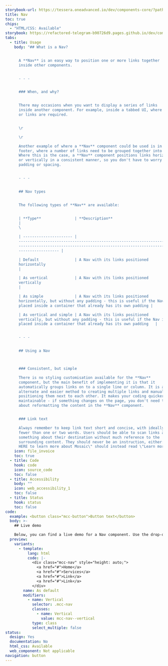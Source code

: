 ```yaml
---
storybook-url: https://tessera.oneadvanced.io/dev/components-core/?path=/docs/html-button--as-default
title: Nav
toc: true
chips:
  - "HTML/CSS: Available"
storybook: https://refactored-telegram-b90726d9.pages.github.io/dev/components/?path=/docs/components-nav-introduction
tabs:
  - title: Usage
    body: "## What is a Nav?


      A **Nav** is an easy way to position one or more links together
      inside other components.


      - - -


      ### When, and why?


      There may occasions when you want to display a series of links
      inside another component. For example, inside a tabbed UI, where sub-tabs
      or links are required.


      \r

      \r

      Another example of where a **Nav** component could be used is in a
      footer, where a number of links need to be grouped together into a block.
      Where this is the case, a **Nav** component positions links horizontally
      or vertically in a consistent manner, so you don't have to worry about
      padding or spacing.


      - - -


      ## Nav types


      The following types of **Nav** are available:


      | **Type**               | **Description**
      |                                                                                                                                  \
      \ 

      | ---------------------- |
      -------------------------------------------------------------------------\
      -------------------------------------------------------------------------\
      ------------------ |

      | Default                | A Nav with its links positioned
      horizontally                                                                                                                         \
      |

      | As vertical            | A Nav with its links positioned
      vertically                                                                                                                           \
      |

      | As simple              | A Nav with its links positioned
      horizontally, but without any padding - this is useful if the Nav is being
      placed inside a container that already has its own padding |

      | As vertical and simple | A Nav with its links positioned
      vertically, but without any padding - this is useful if the Nav is being
      placed inside a container that already has its own padding   |


      - - -


      ## Using a Nav



      ### Consistent, but simple

      There is no styling customisation available for the **Nav**
      component, but the main benefit of implementing it is that it
      automatically groups links on to a single line or column. It is an
      alternate and easier method to creating multiple links and manually
      positioning them next to each other. It makes your coding quicker and more
      maintainable - if something changes on the page, you don't need to worry
      about reformatting the content in the **Nav** component.


      ### Link text

      Always remember to keep link text short and concise, with ideally
      fewer than one or two words. Users should be able to scan links and learn
      something about their destination without much reference to the
      surrounding content. They should never be an instruction, either: \"click
      HERE to learn more about Mosaic\" should instead read \"Learn more\"."
    icon: file_invoice
    toc: true
  - title: Code
    hook: code
    icon: source_code
    toc: false
  - title: Accessibility
    body: ""
    icon: web_accessibility_1
    toc: false
  - title: Status
    hook: status
    toc: false
code:
  example: <button class="mcc-button">Button text</button>
  body: >-
    ## Live demo

    Below, you can find a live demo for a Nav component. Use the drop-down menus and radio buttons to view the different Nav Types and Variants.
  preview:
    variants:
      - template:
          lang: html
          code: |-
            <div class="mcc-nav" style="height: auto;">
              <a href="#">Home</a>
              <a href="#">Services</a>
              <a href="#">Link</a>
              <a href="#">Link</a>
            </div>
        name: As default
        modifiers:
          - name: Vertical
            selector: .mcc-nav
            classes:
              - name: Vertical
                value: mcc-nav--vertical
            type: class
            select_multiple: false
status:
  design: Yes
  documentation: No
  html_css: Available
  web_component: Not applicable
navigation: button
---
```

